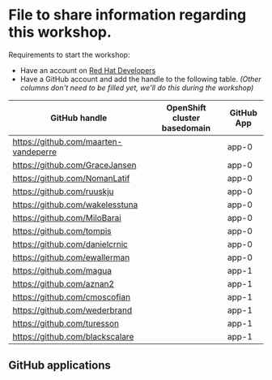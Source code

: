 # File to share information regarding this workshop.

Requirements to start the workshop:

* Have an account on [Red Hat Developers](https://developers.redhat.com)
* Have a GitHub account and add the handle to the following table.
  _(Other columns don't need to be filled yet, we'll do this during the workshop)_

| GitHub handle                         | OpenShift cluster basedomain | GitHub App |
|---------------------------------------|------------------------------|------------|
| https://github.com/maarten-vandeperre |                              | app-0      |
| https://github.com/GraceJansen        |                              | app-0      |
| https://github.com/NomanLatif         |                              | app-0      |
| https://github.com/ruuskju            |                              | app-0      |
| https://github.com/wakelesstuna       |                              | app-0      |
| https://github.com/MiloBarai          |                              | app-0      |
| https://github.com/tompis             |                              | app-0      |
| https://github.com/danielcrnic        |                              | app-0      |
| https://github.com/ewallerman         |                              | app-0      |
| https://github.com/magua              |                              | app-1      |
| https://github.com/aznan2             |                              | app-1      |
| https://github.com/cmoscofian         |                              | app-1      |
| https://github.com/wederbrand         |                              | app-1      |
| https://github.com/turesson           |                              | app-1      |
| https://github.com/blackscalare       |                              | app-1      |

## GitHub applications
